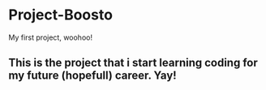 # Project-Boosto
  My first project, woohoo!
  ## This is the project that i start learning coding for my future (hopefull) career. Yay!
